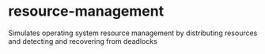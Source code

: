 # resource-management
Simulates operating system resource management by distributing resources and detecting and recovering from deadlocks
